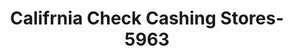 ---
f_zip-code: 92821
f_state-code: CA
title: Califrnia Check Cashing Stores-5963
f_phone: 714-529-6893
f_city-only: Brea
f_address: 407 W Imperial Hwy Brea
f_location-unique-id: '5963'
slug: califrnia-check-cashing-stores-5963
updated-on: '2024-05-30T13:46:58.046Z'
created-on: '2024-05-30T13:36:59.803Z'
published-on: '2024-05-30T13:54:32.469Z'
f_city-state: cms/city/brea-ca.md
f_company: cms/company/califrnia-check-cashing-stores.md
f_state: cms/state/california.md
layout: '[payday-loan].html'
tags: payday-loan
---